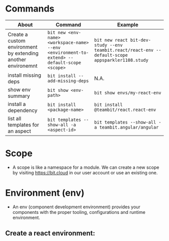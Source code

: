 # Commands

|About|Command|Example
|-|-|-|
|Create a custom environment by extending another environemnt|`bit new <env-name> <workspace-name> --env <environment-to-extend> --default-scope <scope>`|`bit new react bit-dev-study --env teambit.react/react-env --default-scope appsparkler1108.study`
|install missing deps | `bit install --add-missing-deps`|N.A.
|show env summary|`bit show <env-path>`|`bit show envs/my-react-env`|
| install a dependency | `bit install <package-name>` | `bit install @teambit/react.react-env`|
|list all templates for an aspect | `bit templates --show-all -a <aspect-id>`| `bit templates --show-all -a teambit.angular/angular`|



# Scope
- A scope is like a namespace for a module.  We can create a new scope by visiting https://bit.cloud in our user account or use an existing one.

# Environment (env)
- An env (component development environment) provides your components with the proper tooling, configurations and runtime environment.

## Create a react environment:
